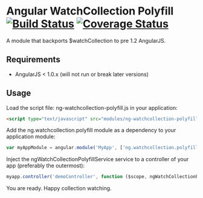 # Angular WatchCollection Polyfill [![Build Status](https://travis-ci.org/thgreasi/ng-watchcollection-polyfill.svg)](https://travis-ci.org/thgreasi/ng-watchcollection-polyfill) [![Coverage Status](https://coveralls.io/repos/thgreasi/ng-watchcollection-polyfill/badge.png?branch=master)](https://coveralls.io/r/thgreasi/ng-watchcollection-polyfill?branch=master)

A module that backports $watchCollection to pre 1.2 AngularJS.

## Requirements

- AngularJS < 1.0.x (will not run or break later versions)

## Usage

Load the script file: ng-watchcollection-polyfill.js in your application:

```html
<script type="text/javascript" src="modules/ng-watchcollection-polyfill.js"></script>
```

Add the ng.watchcollection.polyfill module as a dependency to your application module:

```js
var myAppModule = angular.module('MyApp', ['ng.watchcollection.polyfill'])
```

Inject the ngWatchCollectionPolyfillService service to a controller of your app (preferably the outermost):

```js
myapp.controller('demoController', function ($scope, ngWatchCollectionPolyfillService) {
```

You are ready. Happy collection watching.
